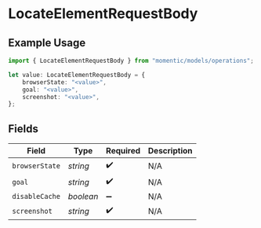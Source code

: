 # LocateElementRequestBody

## Example Usage

```typescript
import { LocateElementRequestBody } from "momentic/models/operations";

let value: LocateElementRequestBody = {
    browserState: "<value>",
    goal: "<value>",
    screenshot: "<value>",
};
```

## Fields

| Field              | Type               | Required           | Description        |
| ------------------ | ------------------ | ------------------ | ------------------ |
| `browserState`     | *string*           | :heavy_check_mark: | N/A                |
| `goal`             | *string*           | :heavy_check_mark: | N/A                |
| `disableCache`     | *boolean*          | :heavy_minus_sign: | N/A                |
| `screenshot`       | *string*           | :heavy_check_mark: | N/A                |